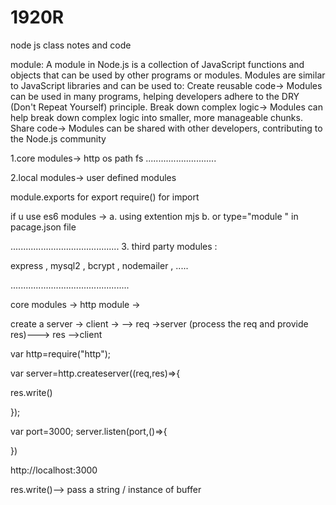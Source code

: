 # 1920R

node js class notes and code 

module:
A module in Node.js is a collection of JavaScript functions and objects that can be used by other programs or modules. Modules are similar to JavaScript libraries and can be used to:
Create reusable code->
Modules can be used in many programs, helping developers adhere to the DRY (Don't Repeat Yourself) principle.
Break down complex logic->
Modules can help break down complex logic into smaller, more manageable chunks.
Share code-> 
Modules can be shared with other developers, contributing to the Node.js community



1.core modules-> 
http 
os 
path
fs 
............................

2.local modules->
user defined modules 

module.exports for export 
require() for import 

if u use es6 modules -> 
a. using extention mjs 
b. or type="module " in pacage.json file


...........................................
3. third party modules :

express , mysql2 , bcrypt , nodemailer , ..... 


...............................................

core modules ->
 http module -> 

 create a server -> 
  client ->  -->  req ->server (process the req and provide res)---> res -->client 

var http=require("http");


var server=http.createserver((req,res)=>{

res.write()

});

var port=3000;
server.listen(port,()=>{

})

http://localhost:3000


res.write()--> pass a string / instance of buffer 